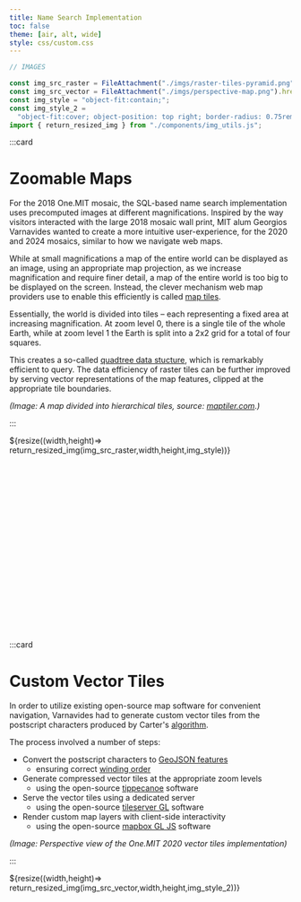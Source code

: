 ```yaml
---
title: Name Search Implementation
toc: false
theme: [air, alt, wide]
style: css/custom.css
---
```


```js
// IMAGES

const img_src_raster = FileAttachment("./imgs/raster-tiles-pyramid.png").href;
const img_src_vector = FileAttachment("./imgs/perspective-map.png").href;
const img_style = "object-fit:contain;";
const img_style_2 =
  "object-fit:cover; object-position: top right; border-radius: 0.75rem; border: solid 1px var(--theme-foreground-faintest);";
import { return_resized_img } from "./components/img_utils.js";
```

<div class= "grid grid-cols-2" style="grid-auto-rows: auto;">

:::card

# Zoomable Maps

For the 2018 One.MIT mosaic, the SQL-based name search implementation uses precomputed images at different magnifications.
Inspired by the way visitors interacted with the large 2018 mosaic wall print, MIT alum Georgios Varnavides wanted to create a more intuitive user-experience, for the 2020 and 2024 mosaics, similar to how we navigate web maps.

While at small magnifications a map of the entire world can be displayed as an image, using an appropriate map projection, as we increase magnification and require finer detail, a map of the entire world is too big to be displayed on the screen.
Instead, the clever mechanism web map providers use to enable this efficiently is called [map tiles](https://en.wikipedia.org/wiki/Tiled_web_map).

Essentially, the world is divided into tiles &ndash; each representing a fixed area at increasing magnification.
At zoom level 0, there is a single tile of the whole Earth, while at zoom level 1 the Earth is split into a 2x2 grid for a total of four squares.

This creates a so-called [quadtree data stucture](https://en.wikipedia.org/wiki/Quadtree), which is remarkably efficient to query.
The data efficiency of raster tiles can be further improved by serving vector representations of the map features, clipped at the appropriate tile boundaries.

_(Image: A map divided into hierarchical tiles, source: [maptiler.com](https://www.maptiler.com/news/2019/02/what-are-vector-tiles-and-why-you-should-care/).)_

:::

<div style="min-height:350px;">
  ${resize((width,height)=> return_resized_img(img_src_raster,width,height,img_style))}
</div>

:::card

# Custom Vector Tiles

In order to utilize existing open-source map software for convenient navigation, Varnavides had to generate custom vector tiles from the postscript characters produced by Carter's [algorithm](./design-process).

The process involved a number of steps:

- Convert the postscript characters to [GeoJSON features](https://en.wikipedia.org/wiki/GeoJSON)
  - ensuring correct [winding order](https://docs.mapbox.com/data/tilesets/guides/vector-tiles-standards/#winding-order)
- Generate compressed vector tiles at the appropriate zoom levels
  - using the open-source [tippecanoe](https://github.com/felt/tippecanoe) software
- Serve the vector tiles using a dedicated server
  - using the open-source [tileserver GL](https://github.com/maptiler/tileserver-gl) software
- Render custom map layers with client-side interactivity
  - using the open-source [mapbox GL JS](https://docs.mapbox.com/mapbox-gl-js/guides) software

_(Image: Perspective view of the One.MIT 2020 vector tiles implementation)_

:::

<div style="min-height:350px;">
  ${resize((width,height)=> return_resized_img(img_src_vector,width,height,img_style_2))}
</div>

</div>
